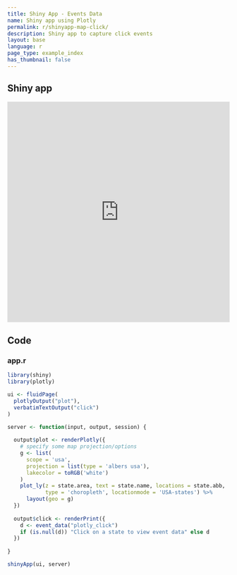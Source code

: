 ```yaml
---
title: Shiny App - Events Data
name: Shiny app using Plotly
permalink: r/shinyapp-map-click/
description: Shiny app to capture click events
layout: base
language: r
page_type: example_index
has_thumbnail: false
---
```

## Shiny app

<iframe src="https://plotly.shinyapps.io/Map-Click/" width="100%" height= "500" scrolling="no" seamless="seamless" style="border: none"></iframe>

## Code
### app.r

```r
library(shiny)
library(plotly)

ui <- fluidPage(
  plotlyOutput("plot"),
  verbatimTextOutput("click")
)

server <- function(input, output, session) {
  
  output$plot <- renderPlotly({
    # specify some map projection/options
    g <- list(
      scope = 'usa',
      projection = list(type = 'albers usa'),
      lakecolor = toRGB('white')
    )
    plot_ly(z = state.area, text = state.name, locations = state.abb,
            type = 'choropleth', locationmode = 'USA-states') %>%
      layout(geo = g)
  })
  
  output$click <- renderPrint({
    d <- event_data("plotly_click")
    if (is.null(d)) "Click on a state to view event data" else d
  })
  
}

shinyApp(ui, server)
```